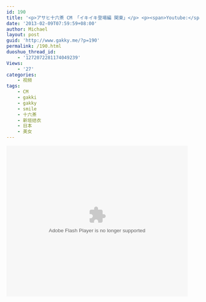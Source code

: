 ```yaml
---
id: 190
title: '<p>アサヒ十六茶 CM 「イキイキ登場編 関東」</p> <p><span>Youtube:</span><a href="http://www.youtube.com/watch?v=PcNH4hfeHKU" target="_blank">http://www.youtube.com/watch?v=PcNH4hfeHKU</a><br /></p>'
date: '2013-02-09T07:59:59+08:00'
author: Michael
layout: post
guid: 'http://www.gakky.me/?p=190'
permalink: /190.html
duoshuo_thread_id:
    - '1272072281174049239'
Views:
    - '27'
categories:
    - 视频
tags:
    - CM
    - gakki
    - gakky
    - smile
    - 十六茶
    - 新垣结衣
    - 日本
    - 美女
---
```


<object height="394" width="473"><param name="allowscriptaccess" value="sameDomain"></param><param name="wmode" value="transparent"></param><param name="movie" value="http://www.tudou.com/v/162901178/v.swf"></param><param name="allowfullscreen" value="true"></param><embed allowfullscreen="true" allowscriptaccess="sameDomain" height="394" src="http://www.tudou.com/v/162901178/v.swf" type="application/x-shockwave-flash" width="473" wmode="transparent"></embed></object>